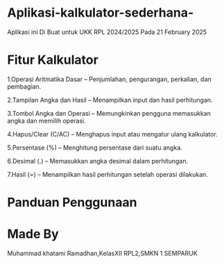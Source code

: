 # Aplikasi-kalkulator-sederhana-
Aplikasi ini Di Buat untuk UKK RPL 2024/2025 Pada 21 February 2025

# Fitur Kalkulator 
1.Operasi Aritmatika Dasar – Penjumlahan, pengurangan, perkalian, dan pembagian.

2.Tampilan Angka dan Hasil – Menampilkan input dan hasil perhitungan.

3.Tombol Angka dan Operasi – Memungkinkan pengguna memasukkan angka dan memilih operasi.

4.Hapus/Clear (C/AC) – Menghapus input atau mengatur ulang kalkulator.

5.Persentase (%) – Menghitung persentase dari suatu angka.

6.Desimal (.) – Memasukkan angka desimal dalam perhitungan.

7.Hasil (=) – Menampilkan hasil perhitungan setelah operasi dilakukan.

# Panduan Penggunaan 

# Made By
Muhammad khatami Ramadhan,KelasXII
RPL2,SMKN 1 SEMPARUK 






